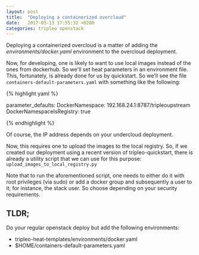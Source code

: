 ```yaml
---
layout: post
title:  "Deploying a containerized overcloud"
date:   2017-03-13 17:55:32 +0200
categories: tripleo openstack
---
```


Deploying a containerized overcloud is a matter of adding the
_environments/docker.yaml_ environment to the overcloud deployment.

Now, for developing, one is likely to want to use local images instead of the
ones from dockerhub. So we'll set heat parameters in an environment file. This,
fortunately, is already done for us by quickstart. So we'll see the file
`containers-default-parameters.yaml` with something like the following:

{% highlight yaml %}

parameter_defaults:
  DockerNamespace: 192.168.24.1:8787/tripleoupstream
  DockerNamespaceIsRegistry: true

{% endhighlight %}

Of course, the IP address depends on your undercloud deployment.

Now, this requires one to upload the images to the local registry. So, if we
created our deployment using a recent version of tripleo-quickstart, there is
already a utility script that we can use for this purpose:
`upload_images_to_local_registry.py`

Note that to run the aforementioned script, one needs to either do it with root
privileges (via sudo) or add a docker group and subsequently a user to it; for
instance, the stack user. So choose depending on your security requirements.

## TLDR;

Do your regular openstack deploy but add the following environments:

* tripleo-heat-templates/environments/docker.yaml
* $HOME/containers-default-parameters.yaml
